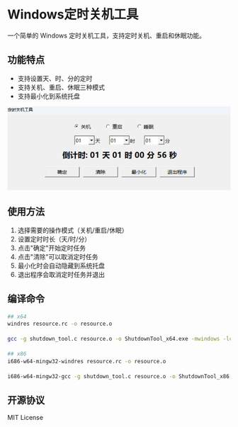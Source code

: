 # Windows定时关机工具

一个简单的 Windows 定时关机工具，支持定时关机、重启和休眠功能。

## 功能特点

- 支持设置天、时、分的定时
- 支持关机、重启、休眠三种模式
- 支持最小化到系统托盘

![Preview](./preview.png)

## 使用方法

1. 选择需要的操作模式（关机/重启/休眠）
2. 设置定时时长（天/时/分）
3. 点击"确定"开始定时任务
4. 点击"清除"可以取消定时任务
5. 最小化时会自动隐藏到系统托盘
6. 退出程序会取消定时任务并退出

## 编译命令

```bash
## x64
windres resource.rc -o resource.o

gcc -g shutdown_tool.c resource.o -o ShutdownTool_x64.exe -mwindows -lcomctl32 -luser32 -lgdi32 -lshell32 -municode

## x86
i686-w64-mingw32-windres resource.rc -o resource.o

i686-w64-mingw32-gcc -g shutdown_tool.c resource.o -o ShutdownTool_x86.exe -mwindows -lcomctl32 -luser32 -lgdi32 -lshell32 -municode
```

## 开源协议

MIT License
